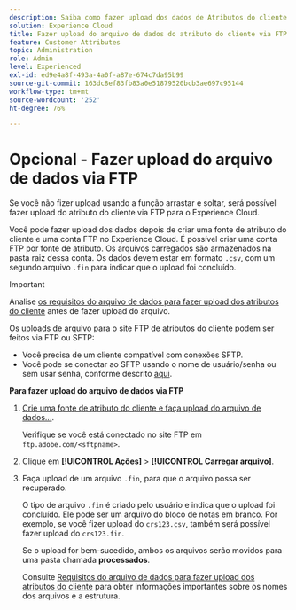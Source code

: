 ```yaml
---
description: Saiba como fazer upload dos dados de Atributos do cliente via FTP para o Experience Cloud.
solution: Experience Cloud
title: Fazer upload do arquivo de dados do atributo do cliente via FTP
feature: Customer Attributes
topic: Administration
role: Admin
level: Experienced
exl-id: ed9e4a8f-493a-4a0f-a87e-674c7da95b99
source-git-commit: 163dc8ef83fb83a0e51879520bcb3ae697c95144
workflow-type: tm+mt
source-wordcount: '252'
ht-degree: 76%

---
```


# Opcional - Fazer upload do arquivo de dados via FTP

Se você não fizer upload usando a função arrastar e soltar, será possível fazer upload do atributo do cliente via FTP para o Experience Cloud.

Você pode fazer upload dos dados depois de criar uma fonte de atributo do cliente e uma conta FTP no Experience Cloud. É possível criar uma conta FTP por fonte de atributo. Os arquivos carregados são armazenados na pasta raiz dessa conta. Os dados devem estar em formato `.csv`, com um segundo arquivo `.fin` para indicar que o upload foi concluído.

>[!IMPORTANT]
>
>Analise [os requisitos do arquivo de dados para fazer upload dos atributos do cliente](crs-data-file.md) antes de fazer upload do arquivo.

Os uploads de arquivo para o site FTP de atributos do cliente podem ser feitos via FTP ou SFTP:

* Você precisa de um cliente compatível com conexões SFTP.
* Você pode se conectar ao SFTP usando o nome de usuário/senha ou sem usar senha, conforme descrito [aqui](https://experienceleague.adobe.com/docs/analytics/export/ftp-and-sftp/secure-file-transfer-protocol/ftp-sftp-cert-auth.html).

**Para fazer upload do arquivo de dados via FTP**

1. [Crie uma fonte de atributo do cliente e faça upload do arquivo de dados...](t-crs-usecase.md).

   Verifique se você está conectado no site FTP em `ftp.adobe.com/<sftpname>`.

1. Clique em **[!UICONTROL Ações]** > **[!UICONTROL Carregar arquivo]**.

1. Faça upload de um arquivo `.fin`, para que o arquivo possa ser recuperado.

   O tipo de arquivo `.fin` é criado pelo usuário e indica que o upload foi concluído. Ele pode ser um arquivo do bloco de notas em branco. Por exemplo, se você fizer upload do `crs123.csv`, também será possível fazer upload do `crs123.fin`.

   Se o upload for bem-sucedido, ambos os arquivos serão movidos para uma pasta chamada **processados**.

   Consulte [Requisitos do arquivo de dados para fazer upload dos atributos do cliente](crs-data-file.md) para obter informações importantes sobre os nomes dos arquivos e a estrutura.
